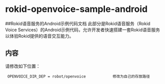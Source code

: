 # rokid-openvoice-sample-android
##Rokid语音服务的Android示例代码文档
此部分是Rokid语音服务（Rokid Voice Services）的Android示例代码，允许开发者快速搭建一套Rokid语音服务以体验Rokid提供的语音交互能力。

## 内容
请修改如下位置：

	 OPENVOICE_DIR_DEP = robot/openvoice			修改为自己的存放路径

